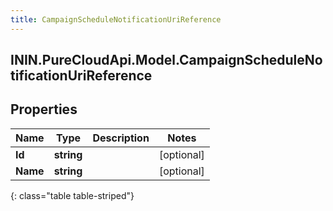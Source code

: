```yaml
---
title: CampaignScheduleNotificationUriReference
---
```

## ININ.PureCloudApi.Model.CampaignScheduleNotificationUriReference

## Properties

|Name | Type | Description | Notes|
|------------ | ------------- | ------------- | -------------|
| **Id** | **string** |  | [optional] |
| **Name** | **string** |  | [optional] |
{: class="table table-striped"}


